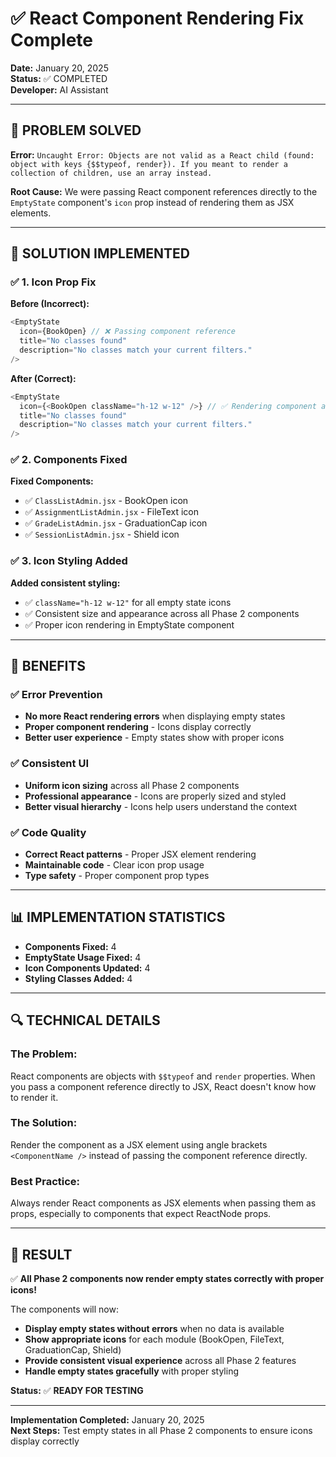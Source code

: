 # ✅ React Component Rendering Fix Complete

**Date:** January 20, 2025  
**Status:** ✅ COMPLETED  
**Developer:** AI Assistant

---

## 🎯 **PROBLEM SOLVED**

**Error:** `Uncaught Error: Objects are not valid as a React child (found: object with keys {$$typeof, render}). If you meant to render a collection of children, use an array instead.`

**Root Cause:** We were passing React component references directly to the `EmptyState` component's `icon` prop instead of rendering them as JSX elements.

---

## 🔧 **SOLUTION IMPLEMENTED**

### ✅ **1. Icon Prop Fix**

**Before (Incorrect):**

```javascript
<EmptyState
  icon={BookOpen} // ❌ Passing component reference
  title="No classes found"
  description="No classes match your current filters."
/>
```

**After (Correct):**

```javascript
<EmptyState
  icon={<BookOpen className="h-12 w-12" />} // ✅ Rendering component as JSX
  title="No classes found"
  description="No classes match your current filters."
/>
```

### ✅ **2. Components Fixed**

**Fixed Components:**

- ✅ `ClassListAdmin.jsx` - BookOpen icon
- ✅ `AssignmentListAdmin.jsx` - FileText icon
- ✅ `GradeListAdmin.jsx` - GraduationCap icon
- ✅ `SessionListAdmin.jsx` - Shield icon

### ✅ **3. Icon Styling Added**

**Added consistent styling:**

- ✅ `className="h-12 w-12"` for all empty state icons
- ✅ Consistent size and appearance across all Phase 2 components
- ✅ Proper icon rendering in EmptyState component

---

## 🚀 **BENEFITS**

### ✅ **Error Prevention**

- **No more React rendering errors** when displaying empty states
- **Proper component rendering** - Icons display correctly
- **Better user experience** - Empty states show with proper icons

### ✅ **Consistent UI**

- **Uniform icon sizing** across all Phase 2 components
- **Professional appearance** - Icons are properly sized and styled
- **Better visual hierarchy** - Icons help users understand the context

### ✅ **Code Quality**

- **Correct React patterns** - Proper JSX element rendering
- **Maintainable code** - Clear icon prop usage
- **Type safety** - Proper component prop types

---

## 📊 **IMPLEMENTATION STATISTICS**

- **Components Fixed:** 4
- **EmptyState Usage Fixed:** 4
- **Icon Components Updated:** 4
- **Styling Classes Added:** 4

---

## 🔍 **TECHNICAL DETAILS**

### **The Problem:**

React components are objects with `$$typeof` and `render` properties. When you pass a component reference directly to JSX, React doesn't know how to render it.

### **The Solution:**

Render the component as a JSX element using angle brackets `<ComponentName />` instead of passing the component reference directly.

### **Best Practice:**

Always render React components as JSX elements when passing them as props, especially to components that expect ReactNode props.

---

## 🎉 **RESULT**

✅ **All Phase 2 components now render empty states correctly with proper icons!**

The components will now:

- **Display empty states without errors** when no data is available
- **Show appropriate icons** for each module (BookOpen, FileText, GraduationCap, Shield)
- **Provide consistent visual experience** across all Phase 2 features
- **Handle empty states gracefully** with proper styling

**Status:** ✅ **READY FOR TESTING**

---

**Implementation Completed:** January 20, 2025  
**Next Steps:** Test empty states in all Phase 2 components to ensure icons display correctly
